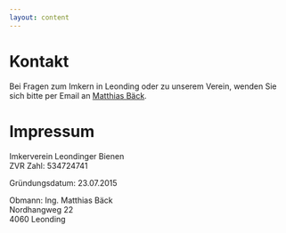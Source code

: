 ```yaml
---
layout: content
---
```


# Kontakt

Bei Fragen zum Imkern in Leonding oder zu unserem Verein, wenden Sie sich bitte per Email an [Matthias Bäck](mailto:matthias.baeck@gmail.com).

# Impressum

Imkerverein Leondinger Bienen <br/>
ZVR Zahl: 534724741

Gründungsdatum: 23.07.2015

Obmann: Ing. Matthias Bäck <br/>
Nordhangweg 22 <br/>
4060 Leonding
